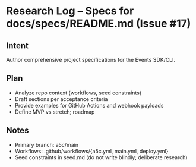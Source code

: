 # Research Log – Specs for docs/specs/README.md (Issue #17)

## Intent
Author comprehensive project specifications for the Events SDK/CLI.

## Plan
- Analyze repo context (workflows, seed constraints)
- Draft sections per acceptance criteria
- Provide examples for GitHub Actions and webhook payloads
- Define MVP vs stretch; roadmap

## Notes
- Primary branch: a5c/main
- Workflows: .github/workflows/{a5c.yml, main.yml, deploy.yml}
- Seed constraints in seed.md (do not write blindly; deliberate research)

